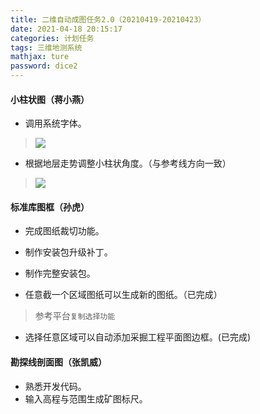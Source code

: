 ```yaml
---
title: 二维自动成图任务2.0（20210419-20210423）
date: 2021-04-18 20:15:17
categories: 计划任务
tags: 三维地测系统
mathjax: ture
password: dice2
---
```


#### 小柱状图（蒋小燕）
* 调用系统字体。
> ![](16187475320679.jpg)

* 根据地层走势调整小柱状角度。（与参考线方向一致）
> ![](16187474670862.jpg)


#### 标准库图框（孙虎）
* 完成图纸裁切功能。
* 制作安装包升级补丁。
* 制作完整安装包。

* 任意截一个区域图纸可以生成新的图纸。（已完成）
> 参考平台`复制选择功能`

* 选择任意区域可以自动添加采掘工程平面图边框。(已完成)
#### 勘探线剖面图（张凯威）
* 熟悉开发代码。
* 输入高程与范围生成矿图标尺。

